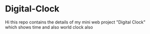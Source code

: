 # Digital-Clock
Hi this repo contains the details of my mini web project "Digital Clock" which shows time  and also world clock also
